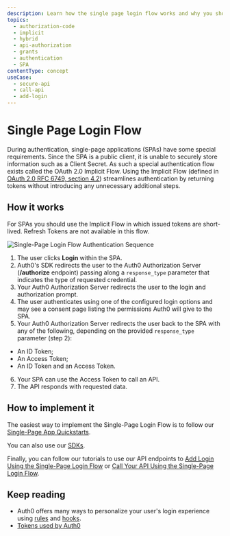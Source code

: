 ```yaml
---
description: Learn how the single page login flow works and why you should use it for single page apps (SPAs).
topics:
  - authorization-code
  - implicit
  - hybrid
  - api-authorization
  - grants
  - authentication
  - SPA
contentType: concept
useCase:
  - secure-api
  - call-api
  - add-login
---
```

# Single Page Login Flow

During authentication, single-page applications (SPAs) have some special requirements. Since the SPA is a public client, it is unable to securely store information such as a Client Secret. As such a special authentication flow exists called the OAuth 2.0 Implicit Flow. Using the Implicit Flow (defined in [OAuth 2.0 RFC 6749, section 4.2](https://tools.ietf.org/html/rfc6749#section-4.2)) streamlines authentication by returning tokens without introducing any unnecessary additional steps.


## How it works

For SPAs you should use the Implicit Flow in which issued tokens are short-lived. Refresh Tokens are not available in this flow.

![Single-Page Login Flow Authentication Sequence](/media/articles/flows/concepts/auth-sequence-single-page-login-flow-without-backend.png)

1. The user clicks **Login** within the SPA.
2. Auth0's SDK redirects the user to the Auth0 Authorization Server (**/authorize** endpoint) passing along a `response_type` parameter that indicates the type of requested credential.
3. Your Auth0 Authorization Server redirects the user to the login and authorization prompt.
4. The user authenticates using one of the configured login options and may see a consent page listing the permissions Auth0 will give to the SPA.
5. Your Auth0 Authorization Server redirects the user back to the SPA with any of the following, depending on the provided `response_type` parameter (step 2):
* An ID Token;
* An Access Token;
* An ID Token and an Access Token.
6. Your SPA can use the Access Token to call an API.
7. The API responds with requested data.


## How to implement it

The easiest way to implement the Single-Page Login Flow is to follow our [Single-Page App Quickstarts](/quickstart/spa).

You can also use our [SDKs](/libraries).

Finally, you can follow our tutorials to use our API endpoints to [Add Login Using the Single-Page Login Flow](/flows/guides/single-page-login-flow/add-login-using-single-page-login-flow) or [Call Your API Using the Single-Page Login Flow](/flows/guides/single-page-login-flow/call-api-using-single-page-login-flow).

## Keep reading

- Auth0 offers many ways to personalize your user's login experience using [rules](/rules) and [hooks](/hooks).
- [Tokens used by Auth0](/tokens)

